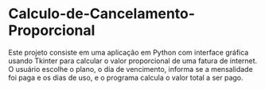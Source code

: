 # Calculo-de-Cancelamento-Proporcional
Este projeto consiste em uma aplicação em Python com interface gráfica usando Tkinter para calcular o valor proporcional de uma fatura de internet. O usuário escolhe o plano, o dia de vencimento, informa se a mensalidade foi paga e os dias de uso, e o programa calcula o valor total a ser pago.
